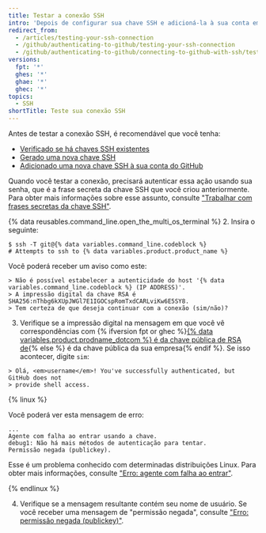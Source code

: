 ```yaml
---
title: Testar a conexão SSH
intro: 'Depois de configurar sua chave SSH e adicioná-la à sua conta em {% ifversion ghae %}{% data variables.product.product_name %}{% else %}{% data variables.product.product_location %}{% endif %}, você poderá testar a sua conexão.'
redirect_from:
  - /articles/testing-your-ssh-connection
  - /github/authenticating-to-github/testing-your-ssh-connection
  - /github/authenticating-to-github/connecting-to-github-with-ssh/testing-your-ssh-connection
versions:
  fpt: '*'
  ghes: '*'
  ghae: '*'
  ghec: '*'
topics:
  - SSH
shortTitle: Teste sua conexão SSH
---
```


Antes de testar a conexão SSH, é recomendável que você tenha:
- [Verificado se há chaves SSH existentes](/articles/checking-for-existing-ssh-keys)
- [Gerado uma nova chave SSH](/articles/generating-a-new-ssh-key-and-adding-it-to-the-ssh-agent)
- [Adicionado uma nova chave SSH à sua conta do GitHub](/articles/adding-a-new-ssh-key-to-your-github-account)

Quando você testar a conexão, precisará autenticar essa ação usando sua senha, que é a frase secreta da chave SSH que você criou anteriormente. Para obter mais informações sobre esse assunto, consulte ["Trabalhar com frases secretas da chave SSH"](/articles/working-with-ssh-key-passphrases).

{% data reusables.command_line.open_the_multi_os_terminal %}
2. Insira o seguinte:
  ```shell
  $ ssh -T git@{% data variables.command_line.codeblock %}
  # Attempts to ssh to {% data variables.product.product_name %}
  ```

  Você poderá receber um aviso como este:

  ```shell
  > Não é possível estabelecer a autenticidade do host '{% data variables.command_line.codeblock %} (IP ADDRESS)'.
  > A impressão digital da chave RSA é SHA256:nThbg6kXUpJWGl7E1IGOCspRomTxdCARLviKw6E5SY8.
  > Tem certeza de que deseja continuar com a conexão (sim/não)?
  ```

3. Verifique se a impressão digital na mensagem em que você vê correspondências com {% ifversion fpt or ghec %}[{% data variables.product.prodname_dotcom %} é da chave pública de RSA de](/github/authenticating-to-github/githubs-ssh-key-fingerprints){% else %} é da chave pública da sua empresa{% endif %}. Se isso acontecer, digite `sim`:
  ```shell
  > Olá, <em>username</em>! You've successfully authenticated, but GitHub does not
  > provide shell access.
  ```

  {% linux %}

  Você poderá ver esta mensagem de erro:
  ```shell
  ...
  Agente com falha ao entrar usando a chave.
  debug1: Não há mais métodos de autenticação para tentar.
  Permissão negada (publickey).
  ```

  Esse é um problema conhecido com determinadas distribuições Linux. Para obter mais informações, consulte ["Erro: agente com falha ao entrar"](/articles/error-agent-admitted-failure-to-sign).

  {% endlinux %}

4. Verifique se a mensagem resultante contém seu nome de usuário. Se você receber uma mensagem de "permissão negada", consulte ["Erro: permissão negada (publickey)"](/articles/error-permission-denied-publickey).
